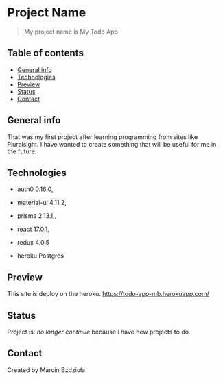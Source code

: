 # Project Name
> My project name is My Todo App

## Table of contents
* [General info](#general-info)
* [Technologies](#technologies)
* [Preview](#prewiev)
* [Status](#status)
* [Contact](#contact)

## General info
That was my first project after learning programming from sites like Pluralsight. I have wanted to create something that will be useful for me in the future.

## Technologies
  - auth0 0.16.0,
  - material-ui 4.11.2,
  - prisma 2.13.1,,
  - react 17.0.1,
  - redux 4.0.5

  - heroku Postgres

## Preview
This site is deploy on the heroku.
https://todo-app-mb.herokuapp.com/

## Status
Project is: _no longer continue_ because i have new projects to do.

## Contact
Created by Marcin Bździuła
